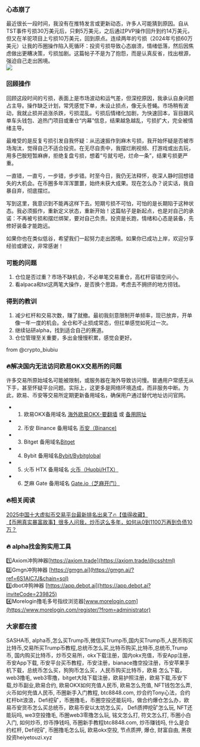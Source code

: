 ### 心态崩了  
最近很长一段时间，我没有在推特发言或更新动态，许多人可能猜到原因。自从TST事件亏损30万美元后，只剩5万美元，之后通过PVP操作回升到约14万美元，但又在羊驼项目上亏损10万美元，回到原点。连续两年的亏损（2024年亏损60万美元）让我的币圈操作陷入死循环：投资亏损导致心态崩溃，情绪低落，然后因焦虑做出更糟决策，亏损加剧。这篇帖子不是为了抱怨，而是认真反省，找出根源，强迫自己走出困境。  
[![](https://307e939.webp.li/20250518095144603.png)](https://btc8848.com/top-10-exchanges)  

### 回顾操作  
回顾这段时间的亏损，表面上是市场波动和运气差，但深挖原因，我承认自身问题占主导。操作缺乏计划，常凭感觉下单，未设止损点，像无头苍蝇。市场稍有波动，我就止损并追涨杀跌，亏损混乱。亏损后情绪化加剧，为快速回本，盲目跟风单车头钱包、追热门项目或重仓“内幕”信息，结果越急越乱，亏损扩大，完全被情绪主导。  

最难受的是反复亏损引发自我怀疑：从迅速振作到麻木亏损，我开始怀疑是否被市场淘汰，觉得自己不适合投资。在无尽自责中，我摆烂刷视频、打游戏或出去玩，用多巴胺短暂麻痹，拒绝复盘亏损，想着“亏就亏吧，烂命一条”，结果亏损更严重。  

一直错，一直亏，一步错，步步错。时至今日，我仍无法释怀，夜深人静时回想错失的大机会。在币圈多年浑浑噩噩，始终未获大成果。现在怎么办？说实话，我自暴自弃，彻底摆烂。  

写到这里，我意识到不能再这样下去。短期亏损不可怕，可怕的是长期陷于这种状态。我必须振作，重新定义状态，重新开始！这篇帖子是新起点，也是对自己的承诺：不再被亏损和摆烂绑架，要对自己负责。投资是长跑，情绪和心态是装备，先修好装备才能跑远。  

如果你也在类似低谷，希望我们一起努力走出困境。如果你已成功上岸，欢迎分享经验或建议，非常感谢！  

### 可能的问题  
1. 仓位是否过重？市场不缺机会，不必单笔交易重仓，高杠杆容错空间小。  
2. 看alpaca和tst这两笔大操作，是否换个思路，考虑去不拥挤的地方捞钱。  

### 得到的教训  
1. 减少杠杆和交易次数，赚了就撤。最初我刻意限制开单频率，现已放弃，开单像一年一度的机会。全仓和不止损成常态，但扛单感觉如死过一次。  
2. 继续钻研alpha，找到适合自己的赛道。  
3. 仓位管理至关重要，多出金慢慢积累，感觉会更好。  

from @crypto_biubiu  

### 🔥解决国内无法访问欧易OKX交易所的问题  
许多交易所原始域名可能被限制，或服务器在海外导致访问慢。普通用户常感无从下手，甚至怀疑平台问题。实际上，这更多是网络环境造成，而非服务中断。为此，欧易、币安等交易所定期更新备用域名，确保用户通过替代地址访问官网。  

- 1. 欧易OKX备用域名 [海外欧易OKX-要翻墙](https://www.okx.com/zh-hans/join/76527935) 或 [备用网址](https://www.chouyi.world/zh-hans/join/76527935)  
- 2. 币安 Binance 备用域名 [币安（Binance)](https://accounts.binance.com/zh-CN/register?ref=36457687)  
- 3. Bitget 备用域名[Bitget](https://www.bitget.com/zh-CN/referral/register?from=referral&clacCode=VRNEYUTR)  
- 4. Bybit 备用域名[Bybit/Bybitglobal](https://www.bybitglobal.com/zh-MY/invite/?ref=VMKORMM)  
- 5. 火币 HTX 备用域名 [火币（Huobi/HTX）](https://www.htx.com/invite/zh-cn/1f?invite_code=whf45223)  
- 6. 芝麻 Gate 备用域名 [Gate.io（芝麻开门）](https://www.gate.io/zh/signup?ref_type=103&ref=A1ERAQ)  

### 🔥相关阅读  
[2025中国十大虚拟币交易平台最新排名出来了🔥【值得收藏】](https://btc8848.com/top-10-exchanges/)  
[【币圈真实暴富故事】很多人问我，炒币这么多年，如何从0到1100万再到负债10万？](https://heiyetouzi.xyz/biquanstory001/)  

### 🔥 alpha找金狗实用工具  
1️⃣Axiom冲狗神器[https://axiom.trade](https://axiom.trade/@csshtml)  
2️⃣Gmgn冲狗神器 [https://gmgn.ai](https://gmgn.ai/?ref=6S1AIC7J&chain=sol)  
3️⃣dbot冲狗神器 [https://app.debot.ai](https://app.debot.ai?inviteCode=239825)  
4️⃣Morelogin撸毛多号指纹浏览器[www.morelogin.com](https://www.morelogin.com/register/?from=administrator)  

### 大家都在搜  
SASHA币, alpha币,怎么买Trump币,微信买Trump币,国内买Trump币,人民币购买比特币,交易所买Trump币教程,总统币怎么买,比特币购买,比特币,总统币,Trump币, 国内购买比特币，炒币交易所，okx下载注册，国内okx充值，币安App注册，币安App下载, 币安平台买币教程，币安注册，bianace撸空投注册，币安苹果手机下载，总统币怎么买，狗狗币怎么买，人民币购买比特币，欧易 怎么下载，web3撸毛, web3零撸，bitget大陆下载注册，欧易护照注册，欧易下载,币安下载,炒币副业,欧易合约, 欧易OKX如何充值人民币, 欧易怎么充值, NFT钱包怎么弄, 火币如何充值人民币, 币圈新手入门教程, btc8848.com, 炒合约Tony心法，合约杠杆bit浪浪，Defi挖矿，币圈撸毛，币圈空投还能玩吗，做合约爆仓怎么办，欧易币安货币怎么买总统币，欧易币安以太坊怎么买， Defi质押挖矿怎么玩, NFT还能玩吗, we3空投撸毛, 币圈web3零撸怎么玩, 铭文怎么打, 符文怎么打, 币圈小白入门, 如何炒币, 炒币挣钱吗, 币圈新手教程btc8848.com, 炒币赚钱吗, 什么是合约杠杆, Defi挖矿, 币圈撸毛怎么玩, 欧易okx空投, 节点质押, 爆仓, 财富自由, 黑夜投资heiyetouzi.xyz